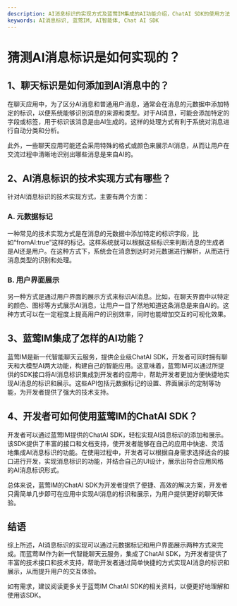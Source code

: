 ```yaml
---
description: AI消息标识的实现方式及蓝莺IM集成的AI功能介绍，ChatAI SDK的使用方法。
keywords: AI消息标识, 蓝莺IM, AI智能体, Chat AI SDK
---
```

# 猜测AI消息标识是如何实现的？

## 1、聊天标识是如何添加到AI消息中的？

在聊天应用中，为了区分AI消息和普通用户消息，通常会在消息的元数据中添加特定的标识，以便系统能够识别消息的来源和类型。对于AI消息，可能会添加特定的字段或标签，用于标识该消息是由AI生成的。这样的处理方式有利于系统对消息进行自动分类和分析。

此外，一些聊天应用可能还会采用特殊的格式或颜色来展示AI消息，从而让用户在交流过程中清晰地识别出哪些消息是来自AI的。

## 2、AI消息标识的技术实现方式有哪些？

针对AI消息标识的技术实现方式，主要有两个方面：

### A. 元数据标记

一种常见的技术实现方式是在消息的元数据中添加特定的标识字段，比如“fromAI:true”这样的标记。这样系统就可以根据这些标识来判断消息的生成者是AI还是用户。在这种方式下，系统会在消息到达时对元数据进行解析，从而进行消息类型的识别和处理。

### B. 用户界面展示

另一种方式是通过用户界面的展示方式来标识AI消息。比如，在聊天界面中以特定的颜色、图标等方式展示AI消息，让用户一目了然地知道这条消息是来自AI的。这种方式可以在一定程度上提高用户的识别效率，同时也能增加交互的可视化效果。

## 3、蓝莺IM集成了怎样的AI功能？

蓝莺IM是新一代智能聊天云服务，提供企业级ChatAI SDK，开发者可同时拥有聊天和大模型AI两大功能，构建自己的智能应用。这意味着，蓝莺IM可以通过所提供的SDK接口将AI消息标识集成到开发者的应用中，帮助开发者更加方便快捷地实现AI消息的标识和展示。这些API包括元数据标记的设置、界面展示的定制等功能，为开发者提供了强大的技术支持。

## 4、开发者可如何使用蓝莺IM的ChatAI SDK？

开发者可以通过蓝莺IM提供的ChatAI SDK，轻松实现AI消息标识的添加和展示。该SDK提供了丰富的接口和文档支持，使开发者能够在自己的应用中快速、灵活地集成AI消息标识的功能。在使用过程中，开发者可以根据自身需求选择适合的接口进行开发，实现消息标识的功能，并结合自己的UI设计，展示出符合应用风格的AI消息标识形式。

总体来说，蓝莺IM的ChatAI SDK为开发者提供了便捷、高效的解决方案，开发者只需简单几步即可在应用中实现AI消息的标识和展示，为用户提供更好的聊天体验。

## 结语

综上所述，AI消息标识的实现可以通过元数据标记和用户界面展示两种方式来完成。而蓝莺IM作为新一代智能聊天云服务，集成了ChatAI SDK，为开发者提供了丰富的技术接口和技术支持，帮助开发者通过简单快捷的方式实现AI消息的标识和展示，从而提升用户的交互体验。

如有需求，建议阅读更多关于蓝莺IM ChatAI SDK的相关资料，以便更好地理解和使用该SDK。
